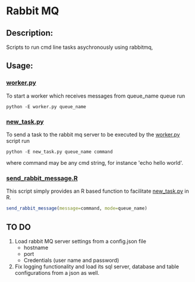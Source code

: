 # Rabbit MQ

## Description:

Scripts to run cmd line tasks asychronously using rabbitmq,

## Usage:


### [worker.py](worker.py)

To start a worker which receives messages from queue_name queue run

```shell
python -E worker.py queue_name
```

### [new_task.py](new_task.py)

To send a task to the rabbit mq server to be executed by the [worker.py](worker.py) script run

```shell
python -E new_task.py queue_name command
```

where command may be any cmd string, for instance 'echo hello world'.

### [send_rabbit_message.R](send_rabbit_message.R)

This script simply provides an R based function to facilitate [new_task.py](new_task.py) in R.

```R
send_rabbit_message(message=command, mode=queue_name)
```

## TO DO

1. Load rabbit MQ server settings from a config.json file
    - hostname
    - port
    - Credentials (user name and password)
2. Fix logging functionality and load its sql server, database and table configurations from a json as well.